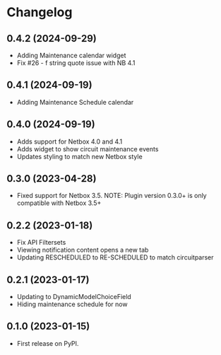 # Changelog

## 0.4.2 (2024-09-29)

* Adding Maintenance calendar widget
* Fix #26 - f string quote issue with NB 4.1

## 0.4.1 (2024-09-19)

* Adding Maintenance Schedule calendar


## 0.4.0 (2024-09-19)

* Adds support for Netbox 4.0 and 4.1
* Adds widget to show circuit maintenance events
* Updates styling to match new Netbox style


## 0.3.0 (2023-04-28)

* Fixed support for Netbox 3.5. NOTE: Plugin version 0.3.0+ is only compatible with Netbox 3.5+

## 0.2.2 (2023-01-18)

* Fix API Filtersets
* Viewing notification content opens a new tab
* Updating RESCHEDULED to RE-SCHEDULED to match circuitparser

## 0.2.1 (2023-01-17)

* Updating to DynamicModelChoiceField
* Hiding maintenance schedule for now

## 0.1.0 (2023-01-15)

* First release on PyPI.


